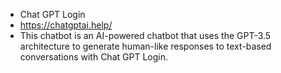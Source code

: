- Chat GPT Login
- https://chatgptai.help/
- This chatbot is an AI-powered chatbot that uses the GPT-3.5 architecture to 
generate human-like responses to text-based conversations with Chat GPT Login.

